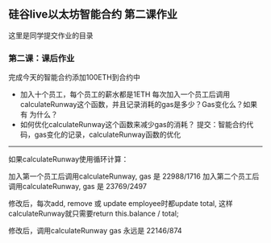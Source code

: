 ## 硅谷live以太坊智能合约 第二课作业
这里是同学提交作业的目录

### 第二课：课后作业
完成今天的智能合约添加100ETH到合约中
- 加入十个员工，每个员工的薪水都是1ETH
每次加入一个员工后调用calculateRunway这个函数，并且记录消耗的gas是多少？Gas变化么？如果有 为什么？
- 如何优化calculateRunway这个函数来减少gas的消耗？
提交：智能合约代码，gas变化的记录，calculateRunway函数的优化


------

如果calculateRunway使用循环计算：

加入第一个员工后调用calculateRunway, gas 是 22988/1716
加入第二个员工后调用calculateRunway, gas 是 23769/2497

修改后，每次add, remove 或 update employee时都update total, 这样calculateRunway就只需要return this.balance / total;

修改后，调用calculateRunway gas 永远是 22146/874